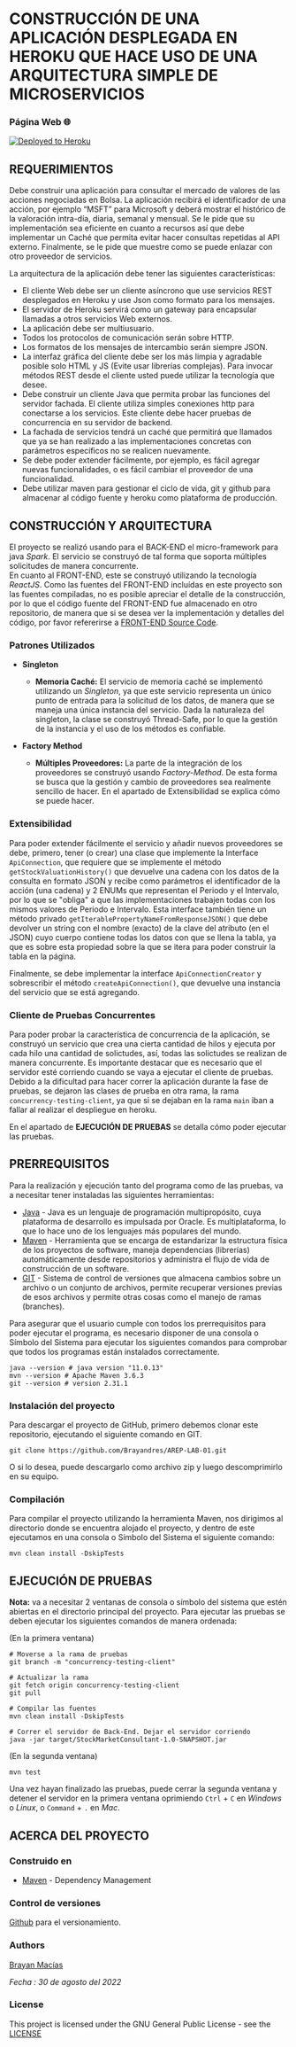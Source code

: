 #  CONSTRUCCIÓN DE UNA APLICACIÓN DESPLEGADA EN HEROKU QUE HACE USO DE UNA ARQUITECTURA SIMPLE DE MICROSERVICIOS

### Página Web 🌐

[![Deployed to Heroku](https://www.herokucdn.com/deploy/button.png)](https://arep-spark-web-app.herokuapp.com/)

## REQUERIMIENTOS
Debe construir una aplicación para consultar el mercado de valores de las acciones negociadas en Bolsa. La aplicación recibirá el identificador de una acción, por ejemplo “MSFT” para Microsoft y deberá mostrar el histórico de la valoración intra-día, diaria, semanal y mensual. Se le pide que su implementación sea eficiente en cuanto a recursos así que debe implementar un Caché que permita evitar hacer consultas repetidas al API externo. Finalmente, se le pide que muestre como se puede enlazar con otro proveedor de servicios.

La arquitectura de la aplicación debe tener las siguientes características:
- El cliente Web debe ser un cliente asíncrono que use servicios REST desplegados en Heroku y use Json como formato para los mensajes.
- El servidor de Heroku servirá como un gateway para encapsular llamadas a otros servicios Web externos.
- La aplicación debe ser multiusuario.
- Todos los protocolos de comunicación serán sobre HTTP.
- Los formatos de los mensajes de intercambio serán siempre JSON.
- La interfaz gráfica del cliente debe ser los más limpia y agradable posible solo HTML y JS (Evite usar librerías complejas). Para invocar métodos REST desde el cliente usted puede utilizar la tecnología que desee.
- Debe construir un cliente Java que permita probar las funciones del servidor fachada. El cliente utiliza simples conexiones http para conectarse a los servicios. Este cliente debe hacer pruebas de concurrencia en su servidor de backend.
- La fachada de servicios tendrá un caché que permitirá que llamados que ya se han realizado a las implementaciones concretas con parámetros específicos no se realicen nuevamente.
- Se debe poder extender fácilmente, por ejemplo, es fácil agregar nuevas funcionalidades, o es fácil cambiar el proveedor de una funcionalidad.
- Debe utilizar maven para gestionar el ciclo de vida, git y github para almacenar al código fuente y heroku como plataforma de producción.

## CONSTRUCCIÓN Y ARQUITECTURA
El proyecto se realizó usando para el BACK-END el micro-framework para java _Spark_. El servicio se construyó de tal forma que soporta múltiples solicitudes de manera concurrente.\
En cuanto al FRONT-END, este se construyó utilizando la tecnología _ReactJS_. Como las fuentes del FRONT-END incluídas en este proyecto son las fuentes compiladas, no es posible apreciar el detalle de la construcción, por lo que el código fuente del FRONT-END fue almacenado en otro repositorio, de manera que si se desea ver la implementación y detalles del código, por favor refererirse a [FRONT-END Source Code](https://github.com/Brayandres/AREP-LAB-01-FRONT_END).

### Patrones Utilizados
- **Singleton**
	+ **Memoria Caché:** El servicio de memoria caché se implementó utilizando un _Singleton_, ya que este servicio representa un único punto de entrada para la solicitud de los datos, de manera que se maneja una única instancia del servicio. Dada la naturaleza del singleton, la clase se construyó Thread-Safe, por lo que la gestión de la instancia y el uso de los métodos es confiable.

- **Factory Method**
	+ **Múltiples Proveedores:** La parte de la integración de los proveedores se construyó usando _Factory-Method_. De esta forma se busca que la gestión y cambio de proveedores sea realmente sencillo de hacer. En el apartado de Extensibilidad se explica cómo se puede hacer. 

### Extensibilidad
Para poder extender fácilmente el servicio y añadir nuevos proveedores se debe, primero, tener (o crear) una clase que implemente la Interface ```ApiConnection```, que requiere que se implemente el método ```getStockValuationHistory()``` que devuelve una cadena con los datos de la consulta en formato JSON y recibe como parámetros el identificador de la acción (una cadena) y 2 ENUMs que representan el Periodo y el Intervalo, por lo que se "obliga" a que las implementaciones trabajen todas con los mismos valores de Periodo e Intervalo. Esta interface también tiene un método privado ```getIterablePropertyNameFromResponseJSON()``` que debe devolver un string con el nombre (exacto) de la clave del atributo (en el JSON) cuyo cuerpo contiene todas los datos con que se llena la tabla, ya que es sobre esta propiedad sobre la que se itera para poder construir la tabla en la página.

Finalmente, se debe implementar la interface ``` ApiConnectionCreator ``` y sobrescribir el método ``` createApiConnection() ```, que devuelve una instancia del servicio que se está agregando.

### Cliente de Pruebas Concurrentes
Para poder probar la característica de concurrencia de la aplicación, se construyó un servicio que crea una cierta cantidad de hilos y ejecuta por cada hilo una cantidad de solictudes, así, todas las solictudes se realizan de manera concurrente. Es importante destacar que es necesario que el servidor esté corriendo cuando se vaya a ejecutar el cliente de pruebas.\
Debido a la dificultad para hacer correr la aplicación durante la fase de pruebas, se dejaron las clases de prueba en otra rama, la rama ```concurrency-testing-client```, ya que si se dejaban en la rama ```main``` iban a fallar al realizar el despliegue en heroku.

En el apartado de **EJECUCIÓN DE PRUEBAS** se detalla cómo poder ejecutar las pruebas.

## PRERREQUISITOS
Para la realización y ejecución tanto del programa como de las pruebas, va a necesitar tener instaladas las siguientes herramientas:
* [Java](https://www.java.com/es/) - Java es un lenguaje de programación multipropósito, cuya plataforma de desarrollo es impulsada por Oracle. Es multiplataforma, lo que lo hace uno de los lenguajes más populares del mundo.
* [Maven](https://maven.apache.org/) - Herramienta que se encarga de estandarizar la estructura física de los proyectos de software, maneja dependencias (librerías) automáticamente desde repositorios y administra el flujo de vida de construcción de un software.
* [GIT](https://git-scm.com/) - Sistema de control de versiones que almacena cambios sobre un archivo o un conjunto de archivos, permite recuperar versiones previas de esos archivos y permite otras cosas como el manejo de ramas (branches).

Para asegurar que el usuario cumple con todos los prerrequisitos para poder ejecutar el programa, es necesario disponer de una consola o Símbolo del Sistema para ejecutar los siguientes comandos para comprobar que todos los programas están instalados correctamente.

```shell
java --version # java version "11.0.13"
mvn --version # Apache Maven 3.6.3
git --version # version 2.31.1
```

### Instalación del proyecto
Para descargar el proyecto de GitHub, primero debemos clonar este repositorio, ejecutando el siguiente comando en GIT.
```shell
git clone https://github.com/Brayandres/AREP-LAB-01.git
```
O si lo desea, puede descargarlo como archivo zip y luego descomprimirlo en su equipo.

### Compilación
Para compilar el proyecto utilizando la herramienta Maven, nos dirigimos al directorio donde se encuentra alojado el proyecto, y dentro de este ejecutamos en una consola o Símbolo del Sistema el siguiente comando:

```shell
mvn clean install -DskipTests
```

## EJECUCIÓN DE PRUEBAS
**Nota:** va a necesitar 2 ventanas de consola o símbolo del sistema que estén abiertas en el directorio principal del proyecto.
Para ejecutar las pruebas se deben ejecutar los siguientes comandos de manera ordenada:

(En la primera ventana)
```shell
# Moverse a la rama de pruebas
git branch -m "concurrency-testing-client"

# Actualizar la rama
git fetch origin concurrency-testing-client
git pull

# Compilar las fuentes
mvn clean install -DskipTests

# Correr el servidor de Back-End. Dejar el servidor corriendo
java -jar target/StockMarketConsultant-1.0-SNAPSHOT.jar
```

(En la segunda ventana)
```shell
mvn test
```

Una vez hayan finalizado las pruebas, puede cerrar la segunda ventana y detener el servidor en la primera ventana oprimiendo ```Ctrl``` + ```C``` en _Windows_ o _Linux_, o ```Command``` + ```.``` en _Mac_.


## ACERCA DEL PROYECTO

### Construido en

* [Maven](https://maven.apache.org/) - Dependency Management

### Control de versiones 

[Github](https://github.com/) para el versionamiento.

### Authors

[Brayan Macías](https://github.com/brayandres) 

_Fecha : 30 de agosto del 2022_ 

### License

This project is licensed under the GNU General Public License - see the [LICENSE](LICENSE)